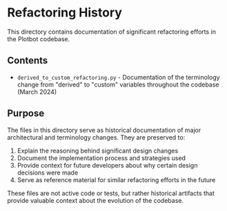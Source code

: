 # Refactoring History

This directory contains documentation of significant refactoring efforts in the Plotbot codebase.

## Contents

- `derived_to_custom_refactoring.py` - Documentation of the terminology change from "derived" to "custom" variables throughout the codebase (March 2024)

## Purpose

The files in this directory serve as historical documentation of major architectural and terminology changes. They are preserved to:

1. Explain the reasoning behind significant design changes
2. Document the implementation process and strategies used
3. Provide context for future developers about why certain design decisions were made
4. Serve as reference material for similar refactoring efforts in the future

These files are not active code or tests, but rather historical artifacts that provide valuable context about the evolution of the codebase. 